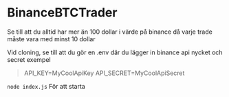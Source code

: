 # BinanceBTCTrader

Se till att du alltid har mer än 100 dollar i värde på binance då varje trade måste vara med minst 10 dollar

Vid cloning, se till att du gör en .env där du lägger in binance api nycket och secret
exempel 
> API_KEY=MyCoolApiKey
> API_SECRET=MyCoolApiSecret

```node index.js``` För att starta
